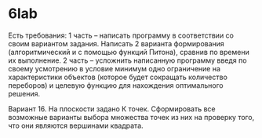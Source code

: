 # 6lab

Есть требования:
1 часть – написать программу в соответствии со своим вариантом задания.
Написать 2 варианта формирования (алгоритмический и с помощью функций Питона), сравнив по времени их выполнение.
2 часть – усложнить написанную программу введя по своему усмотрению в условие минимум одно ограничение на характеристики
объектов (которое будет сокращать количество переборов) и целевую функцию для нахождения оптимального решения.

Вариант 16. На плоскости задано К точек. Сформировать все возможные варианты выбора множества точек из них на проверку того, что они являются вершинами квадрата.

